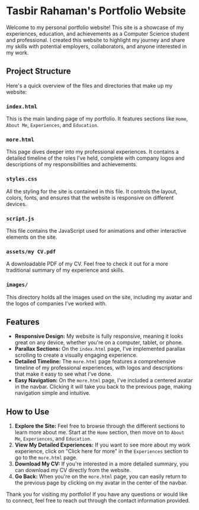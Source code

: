 # Tasbir Rahaman's Portfolio Website

Welcome to my personal portfolio website! This site is a showcase of my experiences, education, and achievements as a Computer Science student and professional. I created this website to highlight my journey and share my skills with potential employers, collaborators, and anyone interested in my work.

## Project Structure

Here's a quick overview of the files and directories that make up my website:


### `index.html`
This is the main landing page of my portfolio. It features sections like `Home`, `About Me`, `Experiences`, and `Education`.

### `more.html`
This page dives deeper into my professional experiences. It contains a detailed timeline of the roles I’ve held, complete with company logos and descriptions of my responsibilities and achievements.

### `styles.css`
All the styling for the site is contained in this file. It controls the layout, colors, fonts, and ensures that the website is responsive on different devices.

### `script.js`
This file contains the JavaScript used for animations and other interactive elements on the site.

### `assets/my CV.pdf`
A downloadable PDF of my CV. Feel free to check it out for a more traditional summary of my experience and skills.

### `images/`
This directory holds all the images used on the site, including my avatar and the logos of companies I've worked with.

## Features

- **Responsive Design:** My website is fully responsive, meaning it looks great on any device, whether you're on a computer, tablet, or phone.
- **Parallax Sections:** On the `index.html` page, I've implemented parallax scrolling to create a visually engaging experience.
- **Detailed Timeline:** The `more.html` page features a comprehensive timeline of my professional experiences, with logos and descriptions that make it easy to see what I've done.
- **Easy Navigation:** On the `more.html` page, I've included a centered avatar in the navbar. Clicking it will take you back to the previous page, making navigation simple and intuitive.

## How to Use

1. **Explore the Site:** Feel free to browse through the different sections to learn more about me. Start at the `Home` section, then move on to `About Me`, `Experiences`, and `Education`.
2. **View My Detailed Experiences:** If you want to see more about my work experience, click on "Click here for more" in the `Experiences` section to go to the `more.html` page.
3. **Download My CV:** If you're interested in a more detailed summary, you can download my CV directly from the website.
4. **Go Back:** When you're on the `more.html` page, you can easily return to the previous page by clicking on my avatar in the center of the navbar.

Thank you for visiting my portfolio! If you have any questions or would like to connect, feel free to reach out through the contact information provided.
